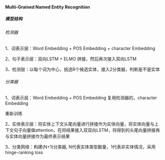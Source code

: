 #### Multi-Grained Named Entity Recognition

##### 模型结构

###### 检测器

1、词表示层：Word Embedding + POS Embedding + character Embedding

2、句子表示层：双向LSTM  + ELMO 拼接，然后再次接入双向LSTM

3、检测层：以每个词为中心，挑选R个候选实体，接入2分类器，判断是不是实体

###### 分类器

1、词表示层：Word Embedding + POS Embedding 复用检测器的，character Embedding

重新训练

2、实体表示层：将实体上下文头尾向量进行拼接作为实体向量，将实体向量与上下文句子向量做attention，在将结果接入双双向LSTM，将得到的头尾向量拼接再与实体向量拼接作为最终表示结果

3、分类网络：构建(N+1)分类器, N代表实体类型数量，1代表非实体情况，采用hinge-ranking loss


